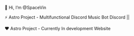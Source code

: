 👋 Hi, I’m @SpaceVin





⚡ Astro Project - Multifunctional Discord Music Bot
Discord || 


❤️ Astro Project - Currently In development
Website
